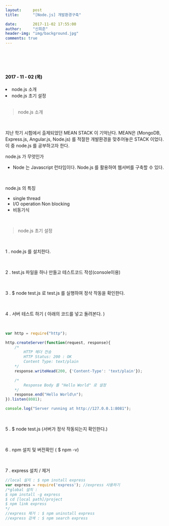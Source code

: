 ```yaml
---
layout:     post
title:      "[Node.js] 개발환경구축"

date:       2017-11-02 17:55:00
author:     "신희준"
header-img: "img/background.jpg"
comments: true
---
```


<head>
 <meta property="og:type" content="website">
 <meta property="og:title" content="Node.js 개발환경 구축">
 <meta property="og:description" content="Node.js 개발환경 구축">
 <meta property="og:url" content="http://shj7242.github.io/2017/11/02/Nodejs/">

 <meta name="twitter:card" content="summary">
  <meta name="twitter:title" content="Node.js 개발환경 구축">
  <meta name="twitter:description" content="Node.js 개발환경 구축">
  <meta name="FACEBOOK:domain" content="http://shj7242.github.io/2017/11/02/Nodejs/">
  <meta name="facebook:card" content="summary">
   <meta name="facebook:title" content="Node.js 개발환경 구축">
   <meta name="facebook:description" content="Node.js 개발환경 구축">
   <meta name="facebook:domain" content="http://shj7242.github.io/2017/11/02/Nodejs/">


 </head>

<br>
<H4 style ="font-weight:bold; color:black;"> </H4>
<br>
<H4 style ="font-weight:bold; color : black">2017 - 11 - 02 (목)</H4>
<li>node.js 소개</li>
<li>node.js 초기 설정</li>

<br>

> node.js 소개

<br>

지난 학기 시험에서 출제되었던 MEAN STACK 이 기억난다. MEAN은 (MongoDB, Express.js, Angular.js, Node.js) 를 적절한 개발환경을 맞추어놓은 STACK 이었다. 이 중 node.js 를 공부하고자 한다.
<br>

node.js 가 무엇인가

* Node 는 Javascript 런타임이다. Node.js 를 활용하여 웹서버를 구축할 수 있다.

<br>

node.js 의 특징

* single thread
* I/O operation Non blocking
* 비동기식

<br>

> node.js 초기 설정

<br>

1 . node.js 를 설치한다.

<br>

2 . test.js 파일을 하나 만들고 테스트코드 작성(console이용)

<br>

3 . $ node test.js 로 test.js 를 실행하여 정삭 작동을 확인한다.

<br>

4 . 서버 테스트 하기 ( 아래의 코드를 넣고 돌려본다. )

<br>

~~~javascript
var http = require("http");

http.createServer(function(request, response){
    /*
        HTTP 헤더 전송
        HTTP Status: 200 : OK
        Content Type: text/plain
    */
    response.writeHead(200, {'Content-Type': 'text/plain'});

    /*
        Response Body 를 "Hello World" 로 설정
    */
    response.end("Hello World\n");
}).listen(8081);

console.log("Server running at http://127.0.0.1:8081");
~~~

<br>

5 . $ node test.js (서버가 정삭 작동되는지 확인한다.)

<br>

6 . npm 설치 및 버전확인 ( $ npm -v)

<br>

7 . express 설치 / 제거

~~~javascript
//local 설치 : $ npm install express
var express = require('express'); //express 사용하기
/*global 설치 :
$ npm install -g express
$ cd [local path]/project
$ npm link express
*/
//express 제거 : $ npm uninstall express
//express 검색 : $ npm search express
~~~

<br>
